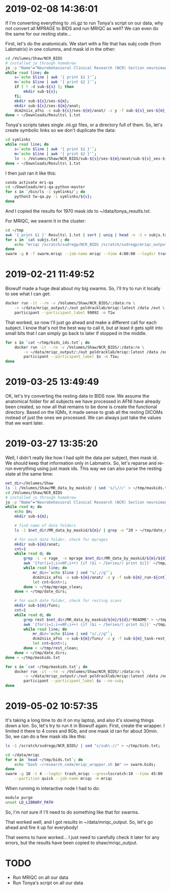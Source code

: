 # 2019-02-08 14:36:01

If I'm converting everything to .nii.gz to run Tonya's script on our data, why
not convert all MPRAGE to BIDS and run MRIQC as well? We can even do the same
for our resting state...

First, let's do the anatomicals. We start with a file that has subj code (from
Labmatrix) in one columns, and mask id in the other:

```bash
cd /Volumes/Shaw/NCR_BIDS
# installed jo through homebrew
jo -p "Name"="Neurobehavioral Clinical Research (NCR) Section neuroimaging database" "BIDSVersion"="1.0.2" >> dataset_description.json;
while read line; do
    s=`echo $line | awk '{ print $1 }'`;
    m=`echo $line | awk '{ print $2 }'`;
    if [ ! -d sub-${s} ]; then
        mkdir sub-${s};
    fi;
    mkdir sub-${s}/ses-${m};
    mkdir sub-${s}/ses-${m}/anat;
    dcm2niix_afni -o sub-${s}/ses-${m}/anat/ -z y -f sub-${s}_ses-${m}_T1w /Volumes/Shaw/best_mprages/${m}/;
done < ~/Downloads/Results\ 1.txt
```

Tonya's scripts takes single .nii.gz files, or a directory full of them. So,
let's create symbolic links so we don't duplicate the data:

```bash
cd symlinks
while read line; do
    s=`echo $line | awk '{ print $1 }'`;
    m=`echo $line | awk '{ print $2 }'`;
    ln -s /Volumes/Shaw/NCR_BIDS/sub-${s}/ses-${m}/anat/sub-${s}_ses-${m}_T1w.nii.gz .;
done < ~/Downloads/Results\ 1.txt
```

I then just ran it like this:

```bash
conda activate mri-qa
cd ~/Downloads/mri-qa-python-master
for s in `/bin/ls -1 symlinks/`; do
    python3 tw-qa.py -i symlinks/${s};
done
```

And I copied the results for 1970 mask ids to ~/data/tonya_results.txt.

For MRIQC, we swarm it in the cluster:

```bash
cd ~/tmp
awk '{ print $1 }' Results\ 1.txt | sort | uniq | head -n -1 > subjs.txt;
for s in `cat subjs.txt`; do
    echo "mriqc /scratch/sudregp/NCR_BIDS /scratch/sudregp/mriqc_output participant --participant_label ${s} -m T1w -w /scratch/sudregp/mriqc_work" >> swarm.mriqc;
done
swarm -g 8 -f swarm.mriqc --job-name mriqc --time 4:00:00 --logdir trash_mriqc -m mriqc --partition quick --gres=lscratch:40
```

# 2019-02-21 11:49:52

Biowulf made a huge deal about my big swarms. So, I'll try to run it locally to
see what I can get:

```bash
docker run -it --rm -v /Volumes/Shaw/NCR_BIDS/:/data:ro \
    -v ~/data/mriqc_output/:/out poldracklab/mriqc:latest /data /out \
    participant --participant_label 99892 -m T1w
```

That worked, so now I'll just go ahead and make a different call for each
subject. I know that's not the best way to call it, but at least it gets split
into small bits that I can simply go back to later if stopped in the middle.

```bash
for s in `cat ~/tmp/bids_ids.txt`; do
    docker run -it --rm -v /Volumes/Shaw/NCR_BIDS/:/data:ro \
        -v ~/data/mriqc_output/:/out poldracklab/mriqc:latest /data /out \
        participant --participant_label $s -m T1w;
done
```

# 2019-03-25 13:49:49

OK, let's try converting the resting data to BIDS now. We assume the anatomical
folder for all subjects we have processed in AFNI have already been created, so
now all that remains to be done is create the functional directory. Based on the
IQMs, it made sense to grab all the resting DICOMs instead of just the ones we
processed. We can always just take the values that we want later.

# 2019-03-27 13:35:20

Well, I didn't really like how I had split the data per subject, then mask id.
We should keep that information only in Labmatrix. So, let's reparse and re-run
everything using just mask ids. This way we can also parse the resting state at
the same time:

```bash
net_dir=/Volumes/Shaw
ls -1 /Volumes/Shaw/MR_data_by_maskid/ | sed 's/\///' > ~/tmp/maskids.txt
cd /Volumes/Shaw/NCR_BIDS
# installed jo through homebrew
jo -p "Name"="Neurobehavioral Clinical Research (NCR) Section neuroimaging database" "BIDSVersion"="1.0.2" >> dataset_description.json;
while read m; do
    echo $m;
    mkdir sub-${m};

    # find name of date folders
    ls -1 $net_dir/MR_data_by_maskid/${m}/ | grep -e ^20 > ~/tmp/date_dirs;

    # for each date folder, check for mprages
    mkdir sub-${m}/anat;
    cnt=1
    while read d; do
        grep -i -e rage_ -e mprage $net_dir/MR_data_by_maskid/${m}/${d}/*README* > ~/tmp/mprage;
        awk '{for(i=1;i<=NF;i++) {if ($i ~ /Series/) print $i}}' ~/tmp/mprage | sed "s/Series://g" > ~/tmp/mprage_clean
        while read line; do
            mr_dir=`echo $line | sed "s/,//g"`;
            dcm2niix_afni -o sub-${m}/anat/ -z y -f sub-${m}_run-${cnt}_T1w ${net_dir}/MR_data_by_maskid/${m}/${d}/${mr_dir}/;
            let cnt=$cnt+1;
        done < ~/tmp/mprage_clean;
    done < ~/tmp/date_dirs;

    # for each date folder, check for resting scans
    mkdir sub-${m}/func;
    cnt=1
    while read d; do
        grep rest $net_dir/MR_data_by_maskid/${m}/${d}/*README* > ~/tmp/rest;
        awk '{for(i=1;i<=NF;i++) {if ($i ~ /Series/) print $i}}' ~/tmp/rest | sed "s/Series://g" > ~/tmp/rest_clean
        while read line; do
            mr_dir=`echo $line | sed "s/,//g"`;
            dcm2niix_afni -o sub-${m}/func/ -z y -f sub-${m}_task-rest_run-${cnt}_bold ${net_dir}/MR_data_by_maskid/${m}/${d}/${mr_dir}/;
            let cnt=$cnt+1;
        done < ~/tmp/rest_clean;
    done < ~/tmp/date_dirs;
done < ~/tmp/maskids.txt
```

```bash
for s in `cat ~/tmp/maskids.txt`; do
    docker run -it --rm -v /Volumes/Shaw/NCR_BIDS/:/data:ro \
        -v ~/data/mriqc_output/:/out poldracklab/mriqc:latest /data /out \
        participant --participant_label $s --no-sub;
done
```

# 2019-05-02 10:57:35

It's taking a long time to do it on my laptop, and also it's slowing things down
a ton. So, let's try to run it in Biowulf again. First, create the wrapper. I
limited it there to 4 cores and 8Gb, and one mask id ran for about 30min. So, we
can do a few mask ids like this:

```bash
ls -1 /scratch/sudregp/NCR_BIDS/ | sed "s/sub\-//" > ~/tmp/bids.txt;

cd ~/data/mriqc
for m in `head ~/tmp/bids.txt`; do
    echo "bash ~/research_code/mriqc_wrapper.sh $m" >> swarm.bids;
done
swarm -g 10 -t 4 --logdir trash_mriqc --gres=lscratch:10 --time 45:00 -f swarm.bids \
    --partition quick --job-name mriqc -m mriqc
```

When running in interactive node I had to do:

```bash
module purge
unset LD_LIBRARY_PATH
```

So, I'm not sure if I'll need to do something like that for swarms.

That worked well, and I got results in ~/data/mriqc_output. So, let's go ahead
and fire it up for everybody!

That seems to have worked... I just need to carefully check it later for any
errors, but the results have been copied to shaw/mriqc_output.

# TODO
* Run MRIQC on all our data
* Run Tonya's script on all our data
